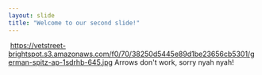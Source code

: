 ```yaml
---
layout: slide
title: "Welcome to our second slide!"
---
```


<img> https://vetstreet-brightspot.s3.amazonaws.com/f0/70/38250d5445e89d1be23656cb5301/german-spitz-ap-1sdrhb-645.jpg
Arrows don't work, sorry nyah nyah!
